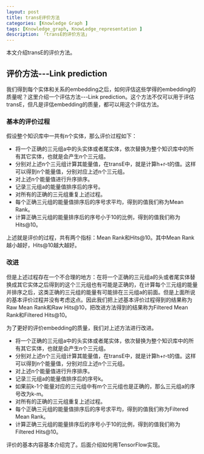 ```yaml
---
layout: post  
title: transE评价方法 
categories: [Knowledge Graph ]  
tags: [Knowledge_graph, KnowLedge_representation ]  
description: 「transE的评价方法」   
---
```


本文介绍transE的评价方法。

## 评价方法---Link prediction
我们得到每个实体和关系的embedding之后，如何评估这些学得的embedding的质量呢？这里介绍一个评估方法---Link prediction。这个方法不仅可以用于评估transE，但凡是评估embedding的质量，都可以用这个评估方法。

### 基本的评价过程
假设整个知识库中一共有n个实体，那么评价过程如下：

- 将一个正确的三元组a中的头实体或者尾实体，依次替换为整个知识库中的所有其它实体，也就是会产生n个三元组。
- 分别对上述n个三元组计算其能量值，在transE中，就是计算h+r-t的值。这样可以得到n个能量值，分别对应上述n个三元组。
- 对上述n个能量值进行升序排序。
- 记录三元组a的能量值排序后的序号。
- 对所有的正确的三元组重复上述过程。
- 每个正确三元组的能量值排序后的序号求平均，得到的值我们称为Mean Rank。
- 计算正确三元组的能量排序后的序号小于10的比例，得到的值我们称为Hits@10。

上述就是评价的过程，共有两个指标：Mean Rank和Hits@10。其中Mean Rank越小越好，Hits@10越大越好。

### 改进
但是上述过程存在一个不合理的地方：在将一个正确的三元组a的头或者尾实体替换成其它实体之后得到的这个三元组也有可能是正确的，在计算每个三元组的能量并排序之后，这类正确的三元组的能量有可能排在三元组a的前面。但是上面所说的基本评价过程并没有考虑这点。因此我们把上述基本评价过程得到的结果称为Raw Mean Rank和Raw Hits@10，把改进方法得到的结果称为Filtered Mean Rank和Filtered Hits@10。

为了更好的评价embedding的质量，我们对上述方法进行改进。

- 将一个正确的三元组a中的头实体或者尾实体，依次替换为整个知识库中的所有其它实体，也就是会产生n个三元组。
- 分别对上述n个三元组计算其能量值，在transE中，就是计算h+r-t的值。这样可以得到n个能量值，分别对应上述n个三元组。
- 对上述n个能量值进行升序排序。
- 记录三元组a的能量值排序后的序号k。
- 如果前k-1个能量对应的三元组中有m个三元组也是正确的，那么三元组a的序号改为k-m。
- 对所有的正确的三元组重复上述过程。
- 每个正确三元组的能量值排序后的序号求平均，得到的值我们称为Filtered Mean Rank。
- 计算正确三元组的能量排序后的序号小于10的比例，得到的值我们称为Filtered Hits@10。

评价的基本内容基本介绍完了。后面介绍如何用TensorFlow实现。
